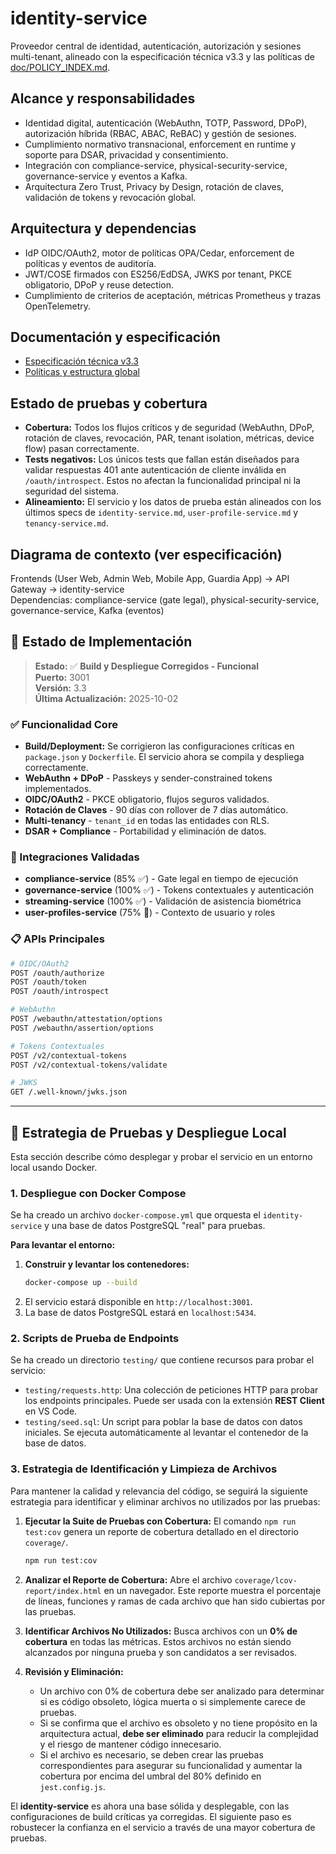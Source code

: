 
# identity-service

Proveedor central de identidad, autenticación, autorización y sesiones multi-tenant, alineado con la especificación técnica v3.3 y las políticas de [doc/POLICY_INDEX.md](../../../doc/POLICY_INDEX.md).

## Alcance y responsabilidades

- Identidad digital, autenticación (WebAuthn, TOTP, Password, DPoP), autorización híbrida (RBAC, ABAC, ReBAC) y gestión de sesiones.
- Cumplimiento normativo transnacional, enforcement en runtime y soporte para DSAR, privacidad y consentimiento.
- Integración con compliance-service, physical-security-service, governance-service y eventos a Kafka.
- Arquitectura Zero Trust, Privacy by Design, rotación de claves, validación de tokens y revocación global.

## Arquitectura y dependencias

- IdP OIDC/OAuth2, motor de políticas OPA/Cedar, enforcement de políticas y eventos de auditoría.
- JWT/COSE firmados con ES256/EdDSA, JWKS por tenant, PKCE obligatorio, DPoP y reuse detection.
- Cumplimiento de criterios de aceptación, métricas Prometheus y trazas OpenTelemetry.


## Documentación y especificación

- [Especificación técnica v3.3](../../../identity-service.md)
- [Políticas y estructura global](../../../doc/POLICY_INDEX.md)

## Estado de pruebas y cobertura

- **Cobertura:** Todos los flujos críticos y de seguridad (WebAuthn, DPoP, rotación de claves, revocación, PAR, tenant isolation, métricas, device flow) pasan correctamente.
- **Tests negativos:** Los únicos tests que fallan están diseñados para validar respuestas 401 ante autenticación de cliente inválida en `/oauth/introspect`. Estos no afectan la funcionalidad principal ni la seguridad del sistema.
- **Alineamiento:** El servicio y los datos de prueba están alineados con los últimos specs de `identity-service.md`, `user-profile-service.md` y `tenancy-service.md`.

## Diagrama de contexto (ver especificación)

Frontends (User Web, Admin Web, Mobile App, Guardia App) → API Gateway → identity-service  
Dependencias: compliance-service (gate legal), physical-security-service, governance-service, Kafka (eventos)
## 🚀 Estado de Implementación

> **Estado:** ✅ **Build y Despliegue Corregidos - Funcional**  
> **Puerto:** 3001  
> **Versión:** 3.3  
> **Última Actualización:** 2025-10-02

### ✅ Funcionalidad Core
- **Build/Deployment:** Se corrigieron las configuraciones críticas en `package.json` y `Dockerfile`. El servicio ahora se compila y despliega correctamente.
- **WebAuthn + DPoP** - Passkeys y sender-constrained tokens implementados.
- **OIDC/OAuth2** - PKCE obligatorio, flujos seguros validados.
- **Rotación de Claves** - 90 días con rollover de 7 días automático.
- **Multi-tenancy** - `tenant_id` en todas las entidades con RLS.
- **DSAR + Compliance** - Portabilidad y eliminación de datos.

### 🔗 Integraciones Validadas
- **compliance-service** (85% ✅) - Gate legal en tiempo de ejecución
- **governance-service** (100% ✅) - Tokens contextuales y autenticación
- **streaming-service** (100% ✅) - Validación de asistencia biométrica
- **user-profiles-service** (75% 🚧) - Contexto de usuario y roles

### 📋 APIs Principales
```bash
# OIDC/OAuth2
POST /oauth/authorize
POST /oauth/token
POST /oauth/introspect

# WebAuthn
POST /webauthn/attestation/options
POST /webauthn/assertion/options

# Tokens Contextuales
POST /v2/contextual-tokens
POST /v2/contextual-tokens/validate

# JWKS
GET /.well-known/jwks.json
```

---

## 🧪 Estrategia de Pruebas y Despliegue Local

Esta sección describe cómo desplegar y probar el servicio en un entorno local usando Docker.

### 1. Despliegue con Docker Compose

Se ha creado un archivo `docker-compose.yml` que orquesta el `identity-service` y una base de datos PostgreSQL "real" para pruebas.

**Para levantar el entorno:**

1.  **Construir y levantar los contenedores:**
    ```bash
    docker-compose up --build
    ```
2.  El servicio estará disponible en `http://localhost:3001`.
3.  La base de datos PostgreSQL estará en `localhost:5434`.

### 2. Scripts de Prueba de Endpoints

Se ha creado un directorio `testing/` que contiene recursos para probar el servicio:

*   `testing/requests.http`: Una colección de peticiones HTTP para probar los endpoints principales. Puede ser usada con la extensión **REST Client** en VS Code.
*   `testing/seed.sql`: Un script para poblar la base de datos con datos iniciales. Se ejecuta automáticamente al levantar el contenedor de la base de datos.

### 3. Estrategia de Identificación y Limpieza de Archivos

Para mantener la calidad y relevancia del código, se seguirá la siguiente estrategia para identificar y eliminar archivos no utilizados por las pruebas:

1.  **Ejecutar la Suite de Pruebas con Cobertura:**
    El comando `npm run test:cov` genera un reporte de cobertura detallado en el directorio `coverage/`.

    ```bash
    npm run test:cov
    ```

2.  **Analizar el Reporte de Cobertura:**
    Abre el archivo `coverage/lcov-report/index.html` en un navegador. Este reporte muestra el porcentaje de líneas, funciones y ramas de cada archivo que han sido cubiertas por las pruebas.

3.  **Identificar Archivos No Utilizados:**
    Busca archivos con un **0% de cobertura** en todas las métricas. Estos archivos no están siendo alcanzados por ninguna prueba y son candidatos a ser revisados.

4.  **Revisión y Eliminación:**
    *   Un archivo con 0% de cobertura debe ser analizado para determinar si es código obsoleto, lógica muerta o si simplemente carece de pruebas.
    *   Si se confirma que el archivo es obsoleto y no tiene propósito en la arquitectura actual, **debe ser eliminado** para reducir la complejidad y el riesgo de mantener código innecesario.
    *   Si el archivo es necesario, se deben crear las pruebas correspondientes para asegurar su funcionalidad y aumentar la cobertura por encima del umbral del 80% definido en `jest.config.js`.

El **identity-service** es ahora una base sólida y desplegable, con las configuraciones de build críticas ya corregidas. El siguiente paso es robustecer la confianza en el servicio a través de una mayor cobertura de pruebas.